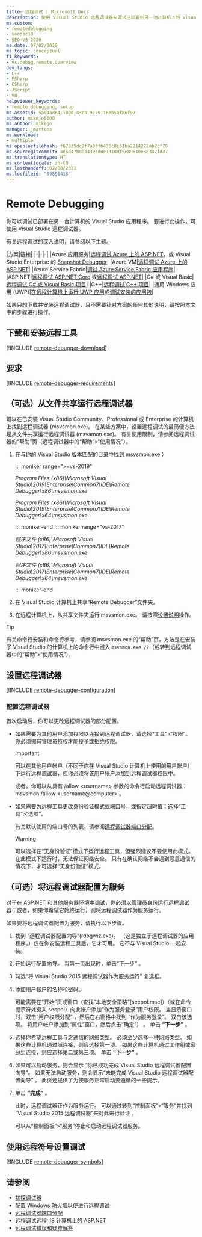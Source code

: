 ```yaml
---
title: 远程调试 | Microsoft Docs
description: 使用 Visual Studio 远程调试器来调试已部署到另一他计算机上的 Visual Studio 应用程序。
ms.custom:
- remotedebugging
- seodec18
- SEO-VS-2020
ms.date: 07/02/2018
ms.topic: conceptual
f1_keywords:
- vs.debug.remote.overview
dev_langs:
- C++
- FSharp
- CSharp
- JScript
- VB
helpviewer_keywords:
- remote debugging, setup
ms.assetid: 5a94ad64-100d-43ca-9779-16cb5af86f97
author: mikejo5000
ms.author: mikejo
manager: jmartens
ms.workload:
- multiple
ms.openlocfilehash: f67035dc2f7a33fb436c0c51ba2214272ab2cf79
ms.sourcegitcommit: ae6d47b09a439cd0e13180f5e89510e3e347fd47
ms.translationtype: HT
ms.contentlocale: zh-CN
ms.lasthandoff: 02/08/2021
ms.locfileid: "99891418"
---
```

# <a name="remote-debugging"></a>Remote Debugging
你可以调试已部署在另一台计算机的 Visual Studio 应用程序。 要进行此操作，可使用 Visual Studio 远程调试器。

有关远程调试的深入说明，请参阅以下主题。

|方案|链接|
|-|-|-|
|Azure 应用服务|[远程调试 Azure 上的 ASP.NET](../debugger/remote-debugging-azure.md)，或 Visual Studio Enterprise 的 [Snapshot Debugger](../debugger/debug-live-azure-applications.md)|
|Azure VM|[远程调试 Azure 上的 ASP.NET](../debugger/remote-debugging-azure.md)|
|Azure Service Fabric|[调试 Azure Service Fabric 应用程序](/azure/service-fabric/service-fabric-debugging-your-application#debug-a-remote-service-fabric-application)|
|ASP.NET|[远程调试 ASP.NET Core](../debugger/remote-debugging-aspnet-on-a-remote-iis-computer.md) 或[远程调试 ASP.NET](../debugger/remote-debugging-aspnet-on-a-remote-iis-7-5-computer.md)|
|C# 或 Visual Basic|[远程调试 C# 或 Visual Basic 项目](../debugger/remote-debugging-csharp.md)|
|C++|[远程调试 C++ 项目](../debugger/remote-debugging-cpp.md)|
|通用 Windows 应用 (UWP)|[在远程计算机上运行 UWP 应用](../debugger/run-windows-store-apps-on-a-remote-machine.md)或[调试安装的应用包](../debugger/debug-installed-app-package.md)|

如果只想下载并安装远程调试器，且不需要针对方案的任何其他说明，请按照本文中的步骤进行操作。

## <a name="download-and-install-the-remote-tools"></a>下载和安装远程工具

[!INCLUDE [remote-debugger-download](../debugger/includes/remote-debugger-download.md)]

## <a name="requirements"></a><a name="requirements_msvsmon"></a> 要求

[!INCLUDE [remote-debugger-requirements](../debugger/includes/remote-debugger-requirements.md)]

## <a name="optional-to-run-the-remote-debugger-from-a-file-share"></a><a name="fileshare_msvsmon"></a>（可选）从文件共享运行远程调试器

可以在已安装 Visual Studio Community、Professional 或 Enterprise 的计算机上找到远程调试器 (msvsmon.exe)。 在某些方案中，设置远程调试的最简便方法是从文件共享运行远程调试器 (msvsmon.exe)。 有关使用限制，请参阅远程调试器的“帮助”页（远程调试器中的“帮助”>“使用情况”）。

1. 在与你的 Visual Studio 版本匹配的目录中找到 msvsmon.exe：

   ::: moniker range=">=vs-2019"

   *Program Files (x86)\Microsoft Visual Studio\2019\Enterprise\Common7\IDE\Remote Debugger\x86\msvsmon.exe*

   *Program Files (x86)\Microsoft Visual Studio\2019\Enterprise\Common7\IDE\Remote Debugger\x64\msvsmon.exe*

   ::: moniker-end
   ::: moniker range="vs-2017"

   *程序文件 (x86)\Microsoft Visual Studio\2017\Enterprise\Common7\IDE\Remote Debugger\x86\msvsmon.exe*

   *程序文件 (x86)\Microsoft Visual Studio\2017\Enterprise\Common7\IDE\Remote Debugger\x64\msvsmon.exe*

   ::: moniker-end

2. 在 Visual Studio 计算机上共享“Remote Debugger”文件夹。

3. 在远程计算机上，从共享文件夹运行 msvsmon.exe。 请按照[设置说明](#bkmk_setup)操作。

> [!TIP]
> 有关命令行安装和命令行参考，请参阅 msvsmon.exe 的“帮助”页，方法是在安装了 Visual Studio 的计算机上的命令行中键入 ``msvsmon.exe /?``（或转到远程调试器中的“帮助”>“使用情况”）。

## <a name="set-up-the-remote-debugger"></a><a name="bkmk_setup"></a>设置远程调试器

[!INCLUDE [remote-debugger-configuration](../debugger/includes/remote-debugger-configuration.md)]

### <a name="configure-the-remote-debugger"></a><a name="configure_msvsmon"></a>配置远程调试器
首次启动后，你可以更改远程调试器的部分配置。

- 如果需要为其他用户添加权限以连接到远程调试器，请选择“工具”>“权限”。 你必须拥有管理员特权才能授予或拒绝权限。

     > [!IMPORTANT]
     > 可以在其他用户帐户（不同于你在 Visual Studio 计算机上使用的用户帐户）下运行远程调试器，但你必须将该用户帐户添加到远程调试器权限中。

     或者，你可以从具有 /allow \<username> 参数的命令行启动远程调试器：msvsmon /allow \<username@computer> 。

- 如果需要为远程工具更改身份验证模式或端口号，或指定超时值：选择“工具”>“选项”。

     有关默认使用的端口号的列表，请参阅[远程调试器端口分配](../debugger/remote-debugger-port-assignments.md)。

     > [!WARNING]
     > 可以选择在“无身份验证”模式下运行远程工具，但强烈建议不要使用此模式。 在此模式下运行时，无法保证网络安全。 只有在确认网络不会遇到恶意通信的情况下，才可选择“无身份验证”模式。

## <a name="optional-configure-the-remote-debugger-as-a-service"></a><a name="bkmk_configureService"></a>（可选）将远程调试器配置为服务
对于在 ASP.NET 和其他服务器环境中调试，你必须以管理员身份运行远程调试器；或者，如果你希望它始终运行，则将远程调试器作为服务运行。

 如果要将远程调试器配置为服务，请执行以下步骤。

1. 找到  “远程调试器配置向导”(rdbgwiz.exe)。 （这是独立于远程调试器的应用程序。）仅在你安装远程工具后，它才可用。 它不与 Visual Studio 一起安装。

2. 开始运行配置向导。 当第一页出现时，单击“下一步” 。

3. 勾选“将 Visual Studio 2015 远程调试器作为服务运行”  复选框。

4. 添加用户帐户的名称和密码。

    可能需要在“开始”页或窗口（查找“本地安全策略”[secpol.msc]）（或在命令提示符处键入 secpol）向此帐户添加“作为服务登录”用户权限。 当显示窗口时，双击“用户权限分配” ，然后在右窗格中找到  “作为服务登录”。 双击该选项。 将用户帐户添加到“属性”窗口，然后点击“确定”） 。 单击 **“下一步”** 。

5. 选择你希望远程工具与之通信的网络类型。 必须至少选择一种网络类型。 如果这些计算机通过域连接，则应选择第一项。 如果这些计算机通过工作组或家庭组连接，则应选择第二或第三项。 单击 **“下一步”** 。

6. 如果可以启动服务，则会显示 “你已成功完成 Visual Studio 远程调试器配置向导”。 如果无法启动服务，则会显示“未能完成 Visual Studio 远程调试器配置向导” 。 此页还提供了为使服务正常启动要遵循的一些提示。

7. 单击 **“完成”** 。

   此时，远程调试器正作为服务运行。 可以通过转到“控制面板”>“服务”并找到 “Visual Studio 2015 远程调试器”来对此进行验证 。

   可以从“控制面板”>“服务”停止和启动远程调试器服务。

## <a name="set-up-debugging-with-remote-symbols"></a>使用远程符号设置调试

[!INCLUDE [remote-debugger-symbols](../debugger/includes/remote-debugger-symbols.md)]

## <a name="see-also"></a>请参阅

- [初探调试器](../debugger/debugger-feature-tour.md)
- [配置 Windows 防火墙以便进行远程调试](../debugger/configure-the-windows-firewall-for-remote-debugging.md)
- [远程调试器端口分配](../debugger/remote-debugger-port-assignments.md)
- [远程调试远程 IIS 计算机上的 ASP.NET](../debugger/remote-debugging-aspnet-on-a-remote-iis-computer.md)
- [远程调试错误和疑难解答](../debugger/remote-debugging-errors-and-troubleshooting.md)